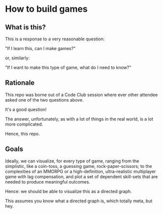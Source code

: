 # How to build games

## What is this?

This is a response to a very reasonable question:

"If I learn this, can I make games?"

or, similarly:

"If I want to make this type of game, what do I need to know?"

## Rationale

This repo was borne out of a Code Club session where ever other attendee
asked one of the two questions above.

It's a good question!

The answer, unfortunately, as with a lot of things in the real world, is a
lot more complicated.

Hence, this repo.

## Goals

Ideally, we can visualize, for every type of game, ranging from the simplistic,
like a coin-toss, a guessing game, rock-paper-scissors; to the complexities of
an MMORPG or a high-definition, ultra-realistic multiplayer game with lag compensation, and plot a set of dependent skill-sets that are needed to produce meaningful outcomes.

Hence: we should be able to visualize this as a directed graph.

This assumes you know what a directed graph is, which totally meta, but hey.
